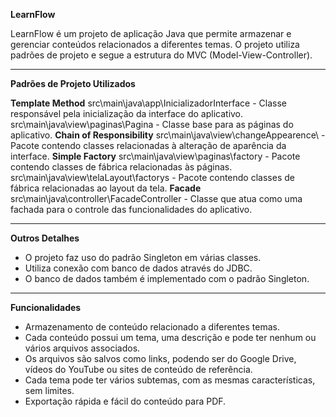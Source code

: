 **LearnFlow**

LearnFlow é um projeto de aplicação Java que permite armazenar e gerenciar conteúdos relacionados a diferentes temas. O projeto utiliza padrões de projeto e segue a estrutura do MVC (Model-View-Controller).

---

__Padrões de Projeto Utilizados__

**Template Method**
    src\main\java\app\InicializadorInterface - Classe responsável pela inicialização da interface do aplicativo.
    src\main\java\view\paginas\Pagina - Classe base para as páginas do aplicativo.
**Chain of Responsibility**
    src\main\java\view\changeAppearence\ - Pacote contendo classes relacionadas à alteração de aparência da interface.
**Simple Factory**
    src\main\java\view\paginas\factory - Pacote contendo classes de fábrica relacionadas às páginas.
    src\main\java\view\telaLayout\factorys - Pacote contendo classes de fábrica relacionadas ao layout da tela.
**Facade**
    src\main\java\controller\FacadeController - Classe que atua como uma fachada para o controle das funcionalidades do aplicativo.

---

__Outros Detalhes__

- O projeto faz uso do padrão Singleton em várias classes.
- Utiliza conexão com banco de dados através do JDBC.
- O banco de dados também é implementado com o padrão Singleton.

---

__Funcionalidades__

- Armazenamento de conteúdo relacionado a diferentes temas.
- Cada conteúdo possui um tema, uma descrição e pode ter nenhum ou vários arquivos associados.
- Os arquivos são salvos como links, podendo ser do Google Drive, vídeos do YouTube ou sites de conteúdo de referência.
- Cada tema pode ter vários subtemas, com as mesmas características, sem limites.
- Exportação rápida e fácil do conteúdo para PDF.